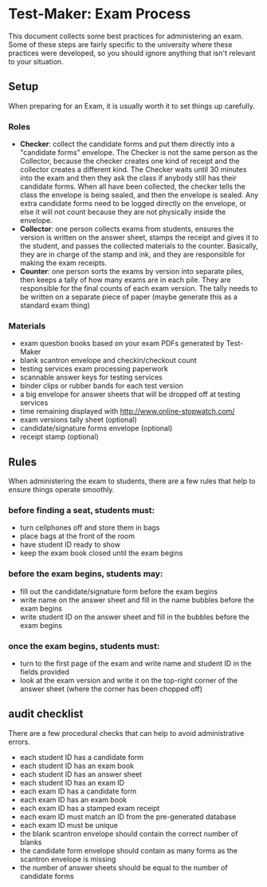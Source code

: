 # Test-Maker: Exam Process

This document collects some best practices for administering an exam.  Some of these steps are fairly specific to the university where these practices were developed, so you should ignore anything that isn't relevant to your situation.

## Setup

When preparing for an Exam, it is usually worth it to set things up carefully.

### Roles

- **Checker**: collect the candidate forms and put them directly into a "candidate forms" envelope.  The Checker is not the same person as the Collector, because the checker creates one kind of receipt and the collector creates a different kind. The Checker waits until 30 minutes into the exam and then they ask the class if anybody still has their candidate forms. When all have been collected, the checker tells the class the envelope is being sealed, and then the envelope is sealed. Any extra candidate forms need to be logged directly on the envelope, or else it will not count because they are not physically inside the envelope.
- **Collector**: one person collects exams from students, ensures the version is written on the answer sheet, stamps the receipt and gives it to the student, and passes the collected materials to the counter.  Basically, they are in charge of the stamp and ink, and they are responsible for making the exam receipts.
- **Counter**: one person sorts the exams by version into separate piles, then keeps a tally of how many exams are in each pile.  They are responsible for the final counts of each exam version.  The tally needs to be written on a separate piece of paper (maybe generate this as a standard exam thing)

### Materials

- exam question books based on your exam PDFs generated by Test-Maker
- blank scantron envelope and checkin/checkout count
- testing services exam processing paperwork
- scannable answer keys for testing services
- binder clips or rubber bands for each test version
- a big envelope for answer sheets that will be dropped off at testing services
- time remaining displayed with http://www.online-stopwatch.com/
- exam versions tally sheet (optional)
- candidate/signature forms envelope (optional)
- receipt stamp (optional)

## Rules

When administering the exam to students, there are a few rules that help to ensure things operate smoothly.

### before finding a seat, students must:

- turn cellphones off and store them in bags
- place bags at the front of the room
- have student ID ready to show
- keep the exam book closed until the exam begins

### before the exam begins, students may:

- fill out the candidate/signature form before the exam begins
- write name on the answer sheet and fill in the name bubbles before the exam begins
- write student ID on the answer sheet and fill in the bubbles before the exam begins

### once the exam begins, students must:

- turn to the first page of the exam and write name and student ID in the fields provided
- look at the exam version and write it on the top-right corner of the answer sheet (where the corner has been chopped off)

## audit checklist

There are a few procedural checks that can help to avoid administrative errors.

- each student ID has a candidate form
- each student ID has an exam book
- each student ID has an answer sheet
- each student ID has an exam ID
- each exam ID has a candidate form
- each exam ID has an exam book
- each exam ID has a stamped exam receipt
- each exam ID must match an ID from the pre-generated database
- each exam ID must be unique
- the blank scantron envelope should contain the correct number of blanks
- the candidate form envelope should contain as many forms as the scantron envelope is missing
- the number of answer sheets should be equal to the number of candidate forms
